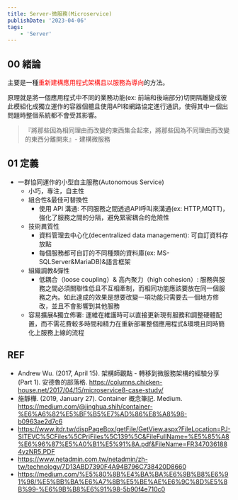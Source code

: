 ```yaml
---
title: Server-微服務(Microservice)
publishDate: '2023-04-06'
tags: 
    - 'Server'
---
```


## 00 緒論
主要是一種<font color=red>重新建構應用程式架構且以服務為導向</font>的方法。

原理就是將一個應用程式中不同的業務功能(ex: 前端和後端部分)切開隔離變成彼此模組化成獨立運作的容器個體且使用API和網路協定進行通訊，使得其中一個出問題時整個系統都不會受其影響。

> 『將那些因為相同理由而改變的東西集合起來，將那些因為不同理由而改變的東西分離開來』- 建構微服務

## 01 定義
- 一群協同運作的小型自主服務(Autonomous Service)
  * 小巧，專注，自主性
  * 組合性&最佳可替換性
    * 使用 API 溝通: 不同服務之間透過API呼叫來溝通(ex: HTTP,MQTT)，強化了服務之間的分隔，避免緊密耦合的危險性
  * 技術異質性
    * 資料管理去中心化(decentralized data management): 可自訂資料存放點
    * 每個服務都可自訂的不同種類的資料庫(ex: MS-SQLServer&MariaDB)&語言框架
  * 組織調教&彈性
    * 低耦合（loose coupling）& 高內聚力（high cohesion）: 服務與服務之間必須關聯性低且不互相牽制，而相同功能應該要放在同一個服務之內。如此達成的效果是想要改變一項功能只需要去一個地方修改，並且不會影響到其他服務
  * 容易擴展&獨立佈署: 運維在維護時可以直接更新現有服務和調整硬體配置，而不需花費較多時間和精力在重新部署整個應用程式&環境且同時簡化上服務上線的流程

## REF
- Andrew Wu. (2017, April 15). 架構師觀點 - 轉移到微服務架構的經驗分享 (Part 1). 安德魯的部落格. https://columns.chicken-house.net/2017/04/15/microservice8-case-study/
- 施靜樺. (2019, January 27). Container 概念筆記. Medium. https://medium.com/@jinghua.shih/container-%E6%A6%82%E5%BF%B5%E7%AD%86%E8%A8%98-b0963ae2d7c6
- https://www.itdr.tw/dispPageBox/getFile/GetView.aspx?FileLocation=PJ-SITEVC%5CFiles%5CPrjFiles%5C139%5C&FileFullName=%E5%85%A8%E6%96%87%E5%A0%B1%E5%91%8A.pdf&FileName=FR3470361884yzNR5.PDF
- https://www.netadmin.com.tw/netadmin/zh-tw/technology/7D13ABD7390F4A94B796C738420D8660
- https://medium.com/%E5%80%8B%E4%BA%BA%E6%9B%B8%E6%91%98/%E5%BB%BA%E6%A7%8B%E5%BE%AE%E6%9C%8D%E5%8B%99-%E6%9B%B8%E6%91%98-5b90f4e710c0